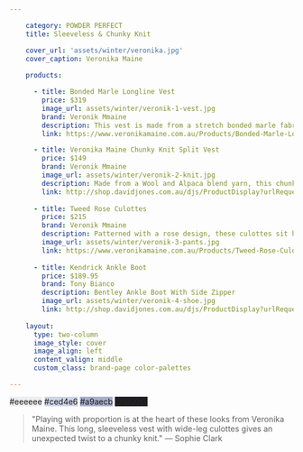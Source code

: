 ```yaml
---

    category: POWDER PERFECT
    title: Sleeveless & Chunky Knit

    cover_url: 'assets/winter/veronika.jpg'
    cover_caption: Veronika Maine
    
    products:

      - title: Bonded Marle Longline Vest
        price: $319
        image_url: assets/winter/veronik-1-vest.jpg
        brand: Veronik Mmaine
        description: This vest is made from a stretch bonded marle fabric imported from Europe. It features a 3-D armhole, a double breasted body and side slits at the hem. The body has an easy fit and the length falls to the knee. The vest is unlined showing off the beautiful soft pink reverse side of the bonded fabric. Made in Australia
        link: https://www.veronikamaine.com.au/Products/Bonded-Marle-Longline-Vest-V40033-W15

      - title: Veronika Maine Chunky Knit Split Vest
        price: $149
        brand: Veronik Mmaine
        image_url: assets/winter/veronik-2-knit.jpg
        description: Made from a Wool and Alpaca blend yarn, this chunky rib knit has a luxuriously soft, warm handle. This sleeveless style features a ribbed funnel neckline, side splits and stepped hem with a cross over split back design. The hem and armholes are clean finished.
        link: http://shop.davidjones.com.au/djs/ProductDisplay?urlRequestType=Base&catalogId=10051&categoryId=26551&productId=6933501&errorViewName=ProductDisplayErrorView&urlLangId=-1&langId=-1&top_category=26551&parent_category_rn=&storeId=10051
        
      - title: Tweed Rose Culottes
        price: $215
        brand: Veronik Mmaine
        description: Patterned with a rose design, these culottes sit high on the waist and feature a wide cropped leg that falls to mid calf. The fabric has a nice stretch that moulds around the body creating a flattering fit.- Stretch fabrication- Wide leg- Cropped to mid calf- Rose pattern- High waist- Metal zip to side seam- Made in Australia
        image_url: assets/winter/veronik-3-pants.jpg
        link: https://www.veronikamaine.com.au/Products/Tweed-Rose-Culottes-V20083-W15
        
      - title: Kendrick Ankle Boot
        price: $189.95
        brand: Tony Bianco
        description: Bentley Ankle Boot With Side Zipper
        image_url: assets/winter/veronik-4-shoe.jpg
        link: http://shop.davidjones.com.au/djs/ProductDisplay?urlRequestType=Base&catalogId=10051&categoryId=27114&productId=5796561&errorViewName=ProductDisplayErrorView&urlLangId=-1&langId=-1&top_category=26551&parent_category_rn=&storeId=10051
      
    layout:
      type: two-column
      image_style: cover
      image_align: left
      content_valign: middle
      custom_class: brand-page color-palettes

---
```


<div class="palette">
<a class="color" style="background: #eeeeee">#eeeeee</a>
<a class="color" style="background: #ced4e6">#ced4e6</a>
<a class="color" style="background: #a9aecb">#a9aecb</a>
<a class="color" style="background: #212026">#212026</a>
</div>

> "Playing with proportion is at the heart of these looks from Veronika Maine. This long, sleeveless vest with wide-leg culottes gives an unexpected twist to a chunky knit." 
— Sophie Clark

